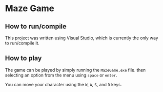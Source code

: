 # Maze Game

## How to run/compile
This project was written using Visual Studio, which is currently the only way to run/compile it.

## How to play
The game can be played by simply running the `MazeGame.exe` file. then selecting an option from the menu using `space` or `enter`.

You can move your character using the `W`, `A`, `S`, and `D` keys.
